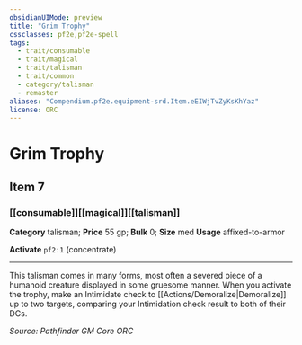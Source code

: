 ```yaml
---
obsidianUIMode: preview
title: "Grim Trophy"
cssclasses: pf2e,pf2e-spell
tags:
  - trait/consumable
  - trait/magical
  - trait/talisman
  - trait/common
  - category/talisman
  - remaster
aliases: "Compendium.pf2e.equipment-srd.Item.eEIWjTvZyKsKhYaz"
license: ORC
---
```

# Grim Trophy
## Item 7
### [[consumable]][[magical]][[talisman]]

**Category** talisman; 
**Price** 55 gp; 
**Bulk** 0; **Size** med
**Usage** affixed-to-armor

**Activate** `pf2:1` (concentrate)

* * *

This talisman comes in many forms, most often a severed piece of a humanoid creature displayed in some gruesome manner. When you activate the trophy, make an Intimidate check to [[Actions/Demoralize|Demoralize]] up to two targets, comparing your Intimidation check result to both of their DCs.

*Source: Pathfinder GM Core*
*ORC*